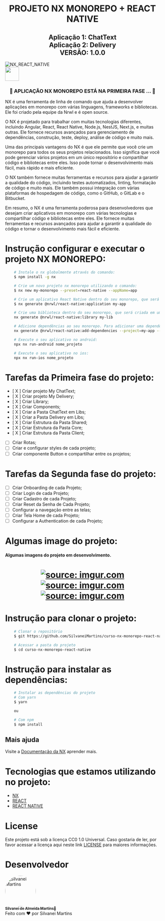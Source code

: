 <h1 align="center">
 PROJETO NX MONOREPO + REACT NATIVE
</h1>

<h2 align="center">
   Aplicação 1: ChatText 
   <br />
   Aplicação 2: Delivery
   <br />
   VERSÃO: 1.0.0
</h2>

![NX_REACT_NATIVE](https://img.shields.io/badge/REACT-NATIVE-blue.svg)
<br />
<a href="https://nx.dev" target="_blank" rel="noreferrer"><img src="https://raw.githubusercontent.com/nrwl/nx/master/images/nx-logo.png" width="45"></a>

<h3 align="center">
	🚧  APLICAÇÃO NX MONOREPO ESTÁ NA PRIMEIRA FASE ...  🚧
</h3>

NX é uma ferramenta de linha de comando que ajuda a desenvolver aplicações em monorepo com várias linguagens, frameworks e bibliotecas. Ele foi criado pela equipe da Nrwl e é open source.

O NX é projetado para trabalhar com muitas tecnologias diferentes, incluindo Angular, React, React Native, Node.js, NestJS, Next.js, e muitas outras. Ele fornece recursos avançados para gerenciamento de dependências, construção, teste, deploy, análise de código e muito mais.

Uma das principais vantagens do NX é que ele permite que você crie um monorepo para todos os seus projetos relacionados. Isso significa que você pode gerenciar vários projetos em um único repositório e compartilhar código e bibliotecas entre eles. Isso pode tornar o desenvolvimento mais fácil, mais rápido e mais eficiente.

O NX também fornece muitas ferramentas e recursos para ajudar a garantir a qualidade do código, incluindo testes automatizados, linting, formatação de código e muito mais. Ele também possui integração com várias plataformas de hospedagem de código, como o GitHub, o GitLab e o Bitbucket.

Em resumo, o NX é uma ferramenta poderosa para desenvolvedores que desejam criar aplicativos em monorepo com várias tecnologias e compartilhar código e bibliotecas entre eles. Ele fornece muitas ferramentas e recursos avançados para ajudar a garantir a qualidade do código e tornar o desenvolvimento mais fácil e eficiente.

# Instrução configurar e executar o projeto NX MONOREPO:
```bash
    # Instale o nx globalmente através do comando:
    $ npm install -g nx

    # Crie um novo projeto nx monorepo utilizando o comando:
    $ nx new my-monorepo --preset=react-native --appName=app

    # Crie um aplicativo React Native dentro do seu monorepo, que será criado em um diretório separado dentro do seu monorepo. Para criar um aplicativo React Native, utilize o comando:
    $ nx generate @nrwl/react-native:application my-app

    # Crie uma biblioteca dentro do seu monorepo, que será criada em um diretório separado dentro do seu monorepo. Para criar uma biblioteca, utilize o comando:
    nx generate @nrwl/react-native:library my-lib

    # Adicione dependências ao seu monorepo. Para adicionar uma dependência, utilize o comando:
    nx generate @nrwl/react-native:add-dependencies --project=my-app --dependencies=my-lib

    # Execute o seu aplicativo no android:
    npx nx run-android nome_projeto

    # Execute o seu aplicativo no ios:
    npx nx run-ios nome_projeto
```

# Tarefas da Primeira fase do projeto:
-   [ X ] Criar projeto My ChatText;
-   [ X ] Criar projeto My Delivery;
-   [ X ] Criar Library;
-   [ X ] Criar Components;
-   [ X ] Criar a Pasta ChatText em Libs;
-   [ X ] Criar a Pasta Delivery em Libs;
-   [ X ] Criar Estrutura da Pasta Shared;
-   [ X ] Criar Estrutura da Pasta Core;
-   [ X ] Criar Estrutura da Pasta Client;
-   [  ] Criar Rotas;
-   [  ] Criar e configurar styles de cada projeto;
-   [  ] Criar componente Button e compartilhar entre os projetos;

# Tarefas da Segunda fase do projeto:
-   [  ] Criar Onboarding de cada Projeto;
-   [  ] Criar Login de cada Projeto;
-   [  ] Criar Cadastro de cada Projeto;
-   [  ] Criar Reset da Senha de Cada Projeto;
-   [  ] Configurar a navegação entre as telas;
-   [  ] Criar Tela Home de cada Projeto;
-   [  ] Configurar a Authentication de cada Projeto;

# Algumas image do projeto:
<h4 align="left">
	Algumas imagens do projeto em desenvolvimento.
</h4>
<h1 align="center">
    <a href="https://imgur.com/phxSDap"><img src="https://i.imgur.com/phxSDap.png" title="source: imgur.com" /></a>
 	<br />
    <a href="https://imgur.com/OFygwXx"><img src="https://i.imgur.com/OFygwXx.png" title="source: imgur.com" /></a>
	<br />
	<a href="https://imgur.com/vof5PM2"><img src="https://i.imgur.com/vof5PM2.png" title="source: imgur.com" /></a>
	<br />
</h1>

# Instrução para clonar o projeto:
```bash
    # Clonar o repositório
    $ git https://github.com/SilvaneiMartins/curso-nx-monorepo-react-native

    # Acessar a pasta do projeto
    $ cd curso-nx-monorepo-react-native
```

# Instrução para instalar as dependências:
```bash
    # Instalar as dependências do projeto
    # Com yarn
    $ yarn

    ou

    # Com npm
    $ npm install
```

## Mais ajuda

Visite a [Documentação da NX](https://nx.dev) aprender mais.

# Tecnologias que estamos utilizando no projeto:
-   [NX](https://nx.dev)
-   [REACT](https://pt-br.reactjs.org/)
-   [REACT NATIVE](https://reactnative.dev/)

# License
Este projeto está sob a licença CC0 1.0 Universal. Caso gostaria de ler, por favor acessar a licença aqui neste link [LICENSE](https://github.com/SilvaneiMartins/curso-nx-monorepo-react-native/blob/master/LICENSE) para maiores informações.

# Desenvolvedor
<a href="https://github.com/SilvaneiMartins">
    <img
        style="border-radius:50%"
        src="https://github.com/SilvaneiMartins.png"
        width="100px;"
        alt="Silvanei Martins"
    />
    <br />
    <sub>
        <b>Silvanei de Almeida Martins</b>🚀
    </sub>
</a>
<br />
Feito com ❤️ por Silvanei Martins
